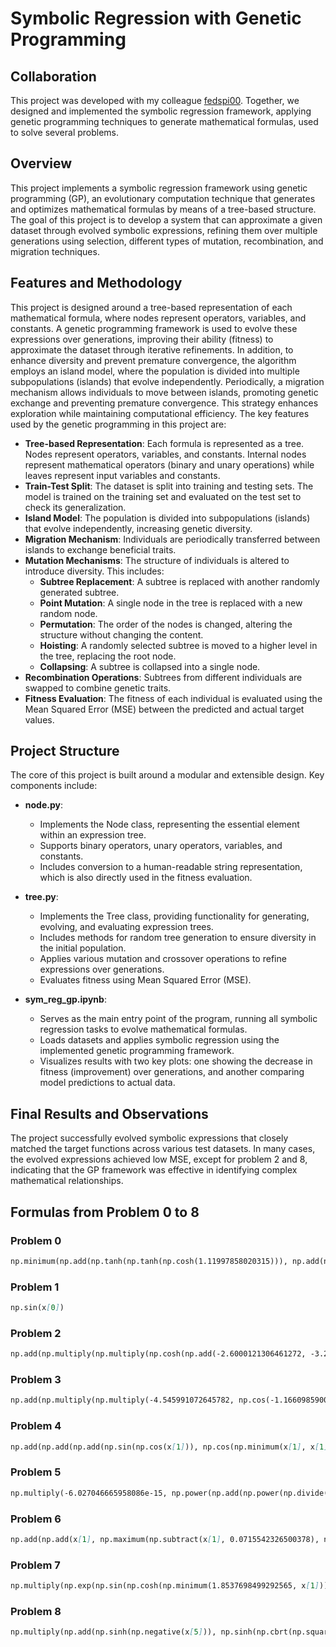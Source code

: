 # Symbolic Regression with Genetic Programming

## Collaboration

This project was developed with my colleague [fedspi00](https://github.com/fedspi00). Together, we designed and implemented the symbolic regression framework, applying genetic programming techniques to generate mathematical formulas, used to solve several problems.

## Overview

This project implements a symbolic regression framework using genetic programming (GP), an evolutionary computation technique that generates and optimizes mathematical formulas by means of a tree-based structure. The goal of this project is to develop a system that can approximate a given dataset through evolved symbolic expressions, refining them over multiple generations using selection, different types of mutation, recombination, and migration techniques.

## Features and Methodology

This project is designed around a tree-based representation of each mathematical formula, where nodes represent operators, variables, and constants. A genetic programming framework is used to evolve these expressions over generations, improving their ability (fitness) to approximate the dataset through iterative refinements. In addition, to enhance diversity and prevent premature convergence, the algorithm employs an island model, where the population is divided into multiple subpopulations (islands) that evolve independently. Periodically, a migration mechanism allows individuals to move between islands, promoting genetic exchange and preventing premature convergence. This strategy enhances exploration while maintaining computational efficiency. The key features used by the genetic programming in this project are:

- **Tree-based Representation**: Each formula is represented as a tree. Nodes represent operators, variables, and constants. Internal nodes represent mathematical operators (binary and unary operations) while leaves represent input variables and constants.
- **Train-Test Split**: The dataset is split into training and testing sets. The model is trained on the training set and evaluated on the test set to check its generalization.
- **Island Model**: The population is divided into subpopulations (islands) that evolve independently, increasing genetic diversity.
- **Migration Mechanism**: Individuals are periodically transferred between islands to exchange beneficial traits.
- **Mutation Mechanisms**: The structure of individuals is altered to introduce diversity. This includes:
  - **Subtree Replacement**: A subtree is replaced with another randomly generated subtree.
  - **Point Mutation**: A single node in the tree is replaced with a new random node.
  - **Permutation**: The order of the nodes is changed, altering the structure without changing the content.
  - **Hoisting**: A randomly selected subtree is moved to a higher level in the tree, replacing the root node.
  - **Collapsing**: A subtree is collapsed into a single node.
- **Recombination Operations**: Subtrees from different individuals are swapped to combine genetic traits.
- **Fitness Evaluation**: The fitness of each individual is evaluated using the Mean Squared Error (MSE) between the predicted and actual target values.

## Project Structure

The core of this project is built around a modular and extensible design. Key components include:

- **node.py**:

  - Implements the Node class, representing the essential element within an expression tree.
  - Supports binary operators, unary operators, variables, and constants.
  - Includes conversion to a human-readable string representation, which is also directly used in the fitness evaluation.

- **tree.py**:

  - Implements the Tree class, providing functionality for generating, evolving, and evaluating expression trees.
  - Includes methods for random tree generation to ensure diversity in the initial population.
  - Applies various mutation and crossover operations to refine expressions over generations.
  - Evaluates fitness using Mean Squared Error (MSE).

- **sym_reg_gp.ipynb**:

  - Serves as the main entry point of the program, running all symbolic regression tasks to evolve mathematical formulas.
  - Loads datasets and applies symbolic regression using the implemented genetic programming framework.
  - Visualizes results with two key plots: one showing the decrease in fitness (improvement) over generations, and another comparing model predictions to actual data.

## Final Results and Observations

The project successfully evolved symbolic expressions that closely matched the target functions across various test datasets. In many cases, the evolved expressions achieved low MSE, except for problem 2 and 8, indicating that the GP framework was effective in identifying complex mathematical relationships.

## Formulas from Problem 0 to 8

### Problem 0

```markdown
np.minimum(np.add(np.tanh(np.tanh(np.cosh(1.11997858020315))), np.add(np.negative(x[1]), np.add(np.square(0.6528258878453492), x[0]))), np.add(np.negative(np.remainder(np.negative(x[1]), np.multiply(1.7584125144807357, x[1]))), np.add(x[0], np.multiply(x[1], np.tanh(1.7319312973914491)))))
```

### Problem 1

```markdown
np.sin(x[0])
```

### Problem 2

```markdown
np.add(np.multiply(np.multiply(np.cosh(np.add(-2.6000121306461272, -3.2150906456657626)), np.multiply(np.add(x[2], x[2]), np.negative(x[0]))), np.multiply(x[1], np.subtract(np.exp(5.560625554341413), np.cosh(x[0])))), np.multiply(np.multiply(np.square(-4.943296862710281), x[0]), np.square(np.exp(5.369873197780641))))
```

### Problem 3

```markdown
np.add(np.multiply(np.multiply(-4.545991072645782, np.cos(-1.166098590091753)), np.subtract(np.add(x[2], np.exp(x[1])), np.absolute(np.cosh(x[1])))), np.add(np.subtract(np.negative(np.multiply(x[1], 2.055937107636824)), np.add(-4.804168082064881, x[2])), np.add(np.cosh(np.divide(x[0], -1.0814122259190357)), np.subtract(np.absolute(x[0]), np.remainder(x[1], -4.562096723325096)))))
```

### Problem 4

```markdown
np.add(np.add(np.add(np.sin(np.cos(x[1])), np.cos(np.minimum(x[1], x[1]))), np.add(np.cos(x[1]), np.cos(x[1]))), np.add(np.add(np.cos(np.subtract(x[1], 0.010079400223165003)), np.cos(x[1])), np.subtract(np.sinh(np.cos(x[1])), np.add(-3.8176015332518403, np.power(0.5905406461535465, 1.1707846494319254)))))
```

### Problem 5

```markdown
np.multiply(-6.027046665958086e-15, np.power(np.add(np.power(np.divide(x[0], 0.5130358016128974), np.arctan(5.079953468300546)), np.power(0.06510063674299789, np.cos(x[1]))), np.add(np.multiply(np.subtract(5.061849862519098, x[1]), 0.06510063674299789), x[1])))
```

### Problem 6

```markdown
np.add(np.add(x[1], np.maximum(np.subtract(x[1], 0.0715542326500378), np.negative(4.120292756672327))), np.negative(np.subtract(np.minimum(x[0], 4.155045641154721), np.arctan(np.subtract(x[0], x[1])))))
```

### Problem 7

```markdown
np.multiply(np.exp(np.sin(np.cosh(np.minimum(1.8537698499292565, x[1])))), np.power(np.exp(x[1]), np.add(np.tanh(np.maximum(-1.3819979974952137, x[0])), np.minimum(np.maximum(-0.3072630359351072, x[1]), np.maximum(-1.6618842110811194, x[0])))))
```

### Problem 8

```markdown
np.multiply(np.add(np.sinh(np.negative(x[5])), np.sinh(np.cbrt(np.square(x[4])))), np.add(np.multiply(np.multiply(-5.225190448882802, np.add(5.7514722132214136, -0.15288156941239528)), np.add(5.7514722132214136, np.cos(x[5]))), np.multiply(np.absolute(np.add(0.7098169053893928, x[5])), np.tan(np.log(5.393727864805511)))))
```
